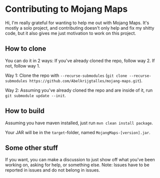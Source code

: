 # Contributing to Mojang Maps

Hi, I'm really grateful for wanting to help me out with Mojang Maps. It's mostly a solo project, and contributing
doesn't only help and fix my shitty code, but it also gives me just motivation to work on this project.

## How to clone

You can do it in 2 ways:
If you've already cloned the repo, follow way 2. If not, follow way 1.

Way 1: Clone the repo
with `--recurse-submodules` (`git clone --recurse-submodules https://github.com/Abelkrijgtalles/mojang-maps.git`).

Way 2: Assuming you've already cloned the repo and are inside of it, run `git submodule update --init`.

## How to build

Assuming you have maven installed, just run `mvn clean install package`.

Your JAR will be in the `target`-folder, named `MojangMaps-[version].jar`.

## Some other stuff

If you want, you can make a discussion to just show off what you've been working on, asking for help, or something else.
Note: Issues have to be reported in issues and do not belong in issues.